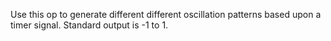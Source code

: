 Use this op to generate different different oscillation patterns based upon a timer signal. Standard output is -1 to 1.
